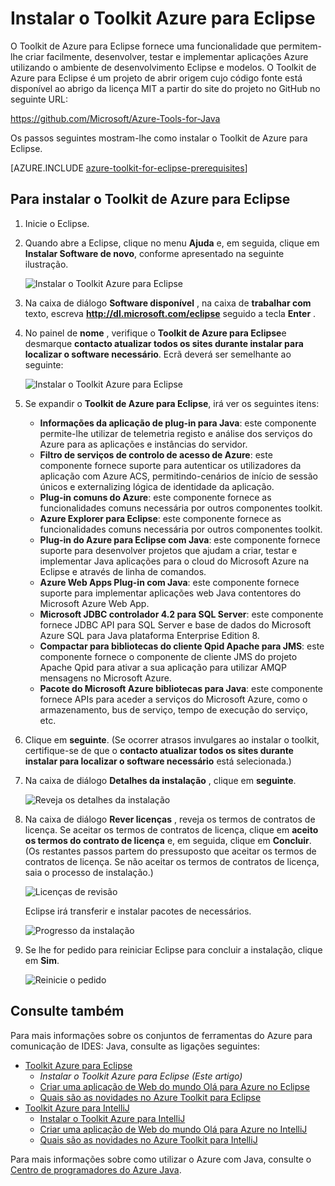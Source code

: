 <properties
    pageTitle="Instalar o Toolkit Azure para Eclipse | Microsoft Azure"
    description="Saiba como instalar o Toolkit de Azure para Eclipse."
    services=""
    documentationCenter="java"
    authors="rmcmurray"
    manager="wpickett"
    editor=""/>

<tags
    ms.service="multiple"
    ms.workload="na"
    ms.tgt_pltfrm="multiple"
    ms.devlang="Java"
    ms.topic="article"
    ms.date="08/11/2016" 
    ms.author="robmcm"/>

<!-- Legacy MSDN URL = https://msdn.microsoft.com/library/azure/hh690946.aspx -->

# <a name="installing-the-azure-toolkit-for-eclipse"></a>Instalar o Toolkit Azure para Eclipse

O Toolkit de Azure para Eclipse fornece uma funcionalidade que permitem-lhe criar facilmente, desenvolver, testar e implementar aplicações Azure utilizando o ambiente de desenvolvimento Eclipse e modelos. O Toolkit de Azure para Eclipse é um projeto de abrir origem cujo código fonte está disponível ao abrigo da licença MIT a partir do site do projeto no GitHub no seguinte URL:

<https://github.com/Microsoft/Azure-Tools-for-Java>

Os passos seguintes mostram-lhe como instalar o Toolkit de Azure para Eclipse.

[AZURE.INCLUDE [azure-toolkit-for-eclipse-prerequisites](../includes/azure-toolkit-for-eclipse-prerequisites.md)]

## <a name="to-install-the-azure-toolkit-for-eclipse"></a>Para instalar o Toolkit de Azure para Eclipse

1. Inicie o Eclipse.

1. Quando abre a Eclipse, clique no menu **Ajuda** e, em seguida, clique em **Instalar Software de novo**, conforme apresentado na seguinte ilustração.

    ![Instalar o Toolkit Azure para Eclipse][01]

1. Na caixa de diálogo **Software disponível** , na caixa de **trabalhar com** texto, escreva **http://dl.microsoft.com/eclipse** seguido a tecla **Enter** .

1. No painel de **nome** , verifique o **Toolkit de Azure para Eclipse**e desmarque **contacto atualizar todos os sites durante instalar para localizar o software necessário**. Ecrã deverá ser semelhante ao seguinte:

    ![Instalar o Toolkit Azure para Eclipse][02]

1. Se expandir o **Toolkit de Azure para Eclipse**, irá ver os seguintes itens:

    * **Informações da aplicação de plug-in para Java**: este componente permite-lhe utilizar de telemetria registo e análise dos serviços do Azure para as aplicações e instâncias do servidor.
    * **Filtro de serviços de controlo de acesso de Azure**: este componente fornece suporte para autenticar os utilizadores da aplicação com Azure ACS, permitindo-cenários de início de sessão únicos e externalizing lógica de identidade da aplicação.
    * **Plug-in comuns do Azure**: este componente fornece as funcionalidades comuns necessária por outros componentes toolkit.
    * **Azure Explorer para Eclipse**: este componente fornece as funcionalidades comuns necessária por outros componentes toolkit.
    * **Plug-in do Azure para Eclipse com Java**: este componente fornece suporte para desenvolver projetos que ajudam a criar, testar e implementar Java aplicações para o cloud do Microsoft Azure na Eclipse e através de linha de comandos.
    * **Azure Web Apps Plug-in com Java**: este componente fornece suporte para implementar aplicações web Java contentores do Microsoft Azure Web App.
    * **Microsoft JDBC controlador 4.2 para SQL Server**: este componente fornece JDBC API para SQL Server e base de dados do Microsoft Azure SQL para Java plataforma Enterprise Edition 8.
    * **Compactar para bibliotecas do cliente Qpid Apache para JMS**: este componente fornece o componente de cliente JMS do projeto Apache Qpid para ativar a sua aplicação para utilizar AMQP mensagens no Microsoft Azure.
    * **Pacote do Microsoft Azure bibliotecas para Java**: este componente fornece APIs para aceder a serviços do Microsoft Azure, como o armazenamento, bus de serviço, tempo de execução do serviço, etc.

1. Clique em **seguinte**. (Se ocorrer atrasos invulgares ao instalar o toolkit, certifique-se de que o **contacto atualizar todos os sites durante instalar para localizar o software necessário** está selecionada.)

1. Na caixa de diálogo **Detalhes da instalação** , clique em **seguinte**.

    ![Reveja os detalhes da instalação][03]

1. Na caixa de diálogo **Rever licenças** , reveja os termos de contratos de licença. Se aceitar os termos de contratos de licença, clique em **aceito os termos do contrato de licença** e, em seguida, clique em **Concluir**. (Os restantes passos partem do pressuposto que aceitar os termos de contratos de licença. Se não aceitar os termos de contratos de licença, saia o processo de instalação.)

    ![Licenças de revisão][04]

    Eclipse irá transferir e instalar pacotes de necessários.

    ![Progresso da instalação][05]

1. Se lhe for pedido para reiniciar Eclipse para concluir a instalação, clique em **Sim**.

    ![Reinicie o pedido][06]

## <a name="see-also"></a>Consulte também

Para mais informações sobre os conjuntos de ferramentas do Azure para comunicação de IDES: Java, consulte as ligações seguintes:

- [Toolkit Azure para Eclipse]
  - *Instalar o Toolkit Azure para Eclipse (Este artigo)*
  - [Criar uma aplicação de Web do mundo Olá para Azure no Eclipse]
  - [Quais são as novidades no Azure Toolkit para Eclipse]
- [Toolkit Azure para IntelliJ]
  - [Instalar o Toolkit Azure para IntelliJ]
  - [Criar uma aplicação de Web do mundo Olá para Azure no IntelliJ]
  - [Quais são as novidades no Azure Toolkit para IntelliJ]

Para mais informações sobre como utilizar o Azure com Java, consulte o [Centro de programadores do Azure Java].

<!-- URL List -->

[Toolkit Azure para Eclipse]: ./azure-toolkit-for-eclipse.md
[Toolkit Azure para IntelliJ]: ./azure-toolkit-for-intellij.md
[Criar uma aplicação de Web do mundo Olá para Azure no Eclipse]: ./app-service-web/app-service-web-eclipse-create-hello-world-web-app.md
[Criar uma aplicação de Web do mundo Olá para Azure no IntelliJ]: ./app-service-web/app-service-web-intellij-create-hello-world-web-app.md
[Installing the Azure Toolkit for Eclipse]: ./azure-toolkit-for-eclipse-installation.md
[Instalar o Toolkit Azure para IntelliJ]: ./azure-toolkit-for-intellij-installation.md
[Quais são as novidades no Azure Toolkit para Eclipse]: ./azure-toolkit-for-eclipse-whats-new.md
[Quais são as novidades no Azure Toolkit para IntelliJ]: ./azure-toolkit-for-intellij-whats-new.md

[Centro de programadores do Azure Java]: https://azure.microsoft.com/develop/java/

<!-- IMG List -->

[01]: ./media/azure-toolkit-for-eclipse-installation/eclipse-installation-01.png
[02]: ./media/azure-toolkit-for-eclipse-installation/eclipse-installation-02.png
[03]: ./media/azure-toolkit-for-eclipse-installation/eclipse-installation-03.png
[04]: ./media/azure-toolkit-for-eclipse-installation/eclipse-installation-04.png
[05]: ./media/azure-toolkit-for-eclipse-installation/eclipse-installation-05.png
[06]: ./media/azure-toolkit-for-eclipse-installation/eclipse-installation-06.png


